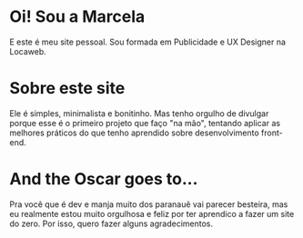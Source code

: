 # Oi! Sou a Marcela
E este é meu site pessoal. Sou formada em Publicidade e UX Designer na Locaweb.


# Sobre este site
Ele é simples, minimalista e bonitinho. Mas tenho orgulho de divulgar porque esse é o primeiro projeto que faço "na mão", tentando aplicar as melhores práticos do que tenho aprendido sobre desenvolvimento front-end.

# And the Oscar goes to...
Pra você que é dev e manja muito dos paranauê vai parecer besteira, mas eu realmente estou muito orgulhosa e feliz por ter aprendico a fazer um site do zero. Por isso, quero fazer alguns agradecimentos.
